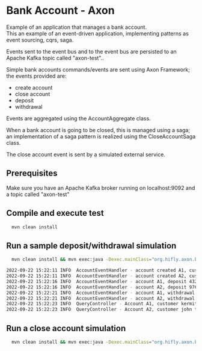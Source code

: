 # Bank Account - Axon

Example of an application that manages a bank account.<br>
This an example of an event-driven application, implementing patterns as event sourcing, cqrs, saga.

Events sent to the event bus and to the event bus are persisted to an Apache Kafka topic called "axon-test"..

Simple bank accounts commands/events are sent using Axon Framework; the events provided are:
  - create account
  - close account
  - deposit
  - withdrawal

Events are aggregated using the AccountAggregate class.

When a bank account is going to be closed, this is managed using a saga; an implementation of a saga pattern is realized using the CloseAccountSaga class.

The close account event is sent by a simulated external service.

## Prerequisites

Make sure you have an Apache Kafka broker running on localhost:9092 and a topic called "axon-test"

## Compile and execute test

```bash
  mvn clean install
```

## Run a sample deposit/withdrawal simulation

```bash
  mvn clean install && mvn exec:java -Dexec.mainClass="org.hifly.axon.bank.account.BankAccountApp"
```

```bash
2022-09-22 15:22:11 INFO  AccountEventHandler - account created A1, customer kermit the frog
2022-09-22 15:22:11 INFO  AccountEventHandler - account created A2, customer john the law
2022-09-22 15:22:16 INFO  AccountEventHandler - account A1, deposit 4320.46
2022-09-22 15:22:16 INFO  AccountEventHandler - account A2, deposit 976.57
2022-09-22 15:22:21 INFO  AccountEventHandler - account A1, withdrawal 9816.56 denied!!! - current balance 4320.46
2022-09-22 15:22:21 INFO  AccountEventHandler - account A2, withdrawal 1370.19 denied!!! - current balance 976.57
2022-09-22 15:22:23 INFO  QueryController - Account A1, customer kermit the frog, balance 4320.46
2022-09-22 15:22:23 INFO  QueryController - Account A2, customer john the law, balance 976.57
```

## Run a close account simulation

```bash
  mvn clean install && mvn exec:java -Dexec.mainClass="org.hifly.axon.bank.account.CloseAccountApp"

```

